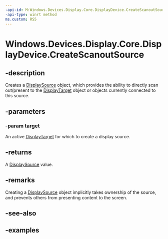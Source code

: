 ```yaml
---
-api-id: M:Windows.Devices.Display.Core.DisplayDevice.CreateScanoutSource(Windows.Devices.Display.Core.DisplayTarget)
-api-type: winrt method
ms.custom: RS5
---
```


<!-- Method syntax.
public DisplaySource DisplayDevice.CreateScanoutSource(DisplayTarget target)
-->

# Windows.Devices.Display.Core.DisplayDevice.CreateScanoutSource

## -description
Creates a [DisplaySource](displaysource.md) object, which provides the ability to directly scan out/present to the [DisplayTarget](displaytarget.md) object or objects currently connected to this source.

## -parameters
### -param target
An active [DisplayTarget](displaytarget.md) for which to create a display source.

## -returns
A [DisplaySource](displaysource.md) value.

## -remarks
Creating a [DisplaySource](displaysource.md) object implicitly takes ownership of the source, and prevents others from presenting content to the screen.

## -see-also

## -examples
